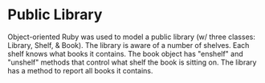 # Public Library

Object-oriented Ruby was used to model a public library (w/ three classes: Library, Shelf, & Book). The library is aware of a number of shelves. Each shelf knows what books it contains. The book object has "enshelf" and "unshelf" methods that control what shelf the book is sitting on. The library has a method to report all books it contains.
